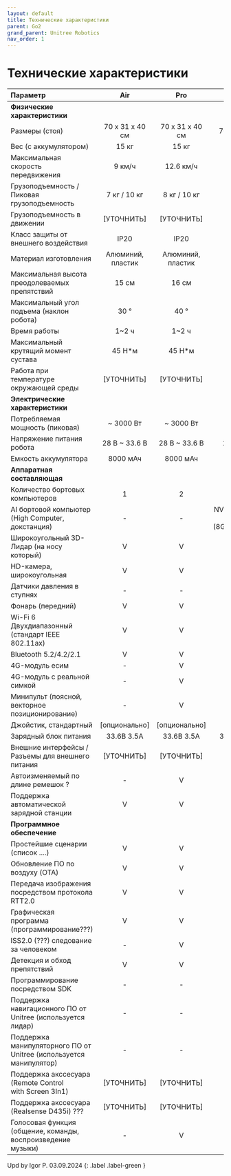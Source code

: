 ```yaml
---
layout: default
title: Технические характеристики
parent: Go2
grand_parent: Unitree Robotics
nav_order: 1
---
```


# Технические характеристики

| Параметр                                                           | Air               | Pro               | Edu                                     | Edu Plus                                 |
|:-------------------------------------------------------------------|:-----------------:|:-----------------:|:---------------------------------------:|:----------------------------------------:|
|      **Физические характеристики**                                   |                   |                   |                                         |                                          |
| Размеры (стоя)                                                     | 70 x 31 x 40 см   | 70 x 31 x 40 см   | 70 x 31 x 40 см                         | 70 x 31 x 40 см                          |
| Вес (с аккумулятором)                                              | 15 кг             | 15 кг             | 15 кг                                   | 15 кг                                    |
| Максимальная скорость передвижения                                 | 9 км/ч            | 12.6 км/ч         | 13.3 км/ч                               | 13.3 км/ч                                |
| Грузоподъемность / Пиковая грузоподъемность                        | 7 кг / 10 кг      | 8 кг / 10 кг      | 8 кг / 12 кг                            | 8 кг / 12 кг                             |
| Грузоподъемность в движении                                        | [УТОЧНИТЬ]        | [УТОЧНИТЬ]        | [УТОЧНИТЬ]                              | [УТОЧНИТЬ]                               |
| Класс защиты от внешнего воздействия                               | IP20              | IP20              | IP20                                    | IP20                                     |
| Материал изготовления                                              | Алюминий, пластик | Алюминий, пластик | Алюминий, пластик                       | Алюминий, пластик                        |
| Максимальная высота преодолеваемых препятствий                     | 15 см             | 16 см             | 16 см                                   | 16 см                                    |
| Максимальный угол подъема (наклон робота)                          | 30 °              | 40 °              | 40 °                                    | 40 °                                     |
| Время работы                                                       | 1~2 ч             | 1~2 ч             | 2~4 ч                                   | 2~4 ч                                    |
| Максимальный крутящий момент сустава                               | 45 Н*м            | 45 Н*м            | 45 Н*м                                  | 45 Н*м                                   |
| Работа при температуре окружающей среды                            | [УТОЧНИТЬ]        | [УТОЧНИТЬ]        | [УТОЧНИТЬ]                              | [УТОЧНИТЬ]                               |
|       **Электрические характеристики**                              |                   |                   |                                         |                                          |
| Потребляемая мощность (пиковая)                                    | ~ 3000 Вт         | ~ 3000 Вт         | ~ 3000 Вт                               | ~ 3000 Вт                                |
| Напряжение питания робота                                          | 28 В ~ 33.6 В     | 28 В ~ 33.6 В     | 28 В ~ 33.6 В                           | 28 В ~ 33.6 В                            |
| Емкость аккумулятора                                               | 8000 мАч          | 8000 мАч          | 15000 мАч                               | 15000 мАч                                |
|      **Аппаратная составляющая**                                   |                   |                   |                                         |                                          |
| Количество бортовых компьютеров                                    | 1                 | 2                 | 3                                       | 3                                        |
| AI бортовой компьютер (High Computer, докстанция)                  | -                 | -                 | NVIDIA Jetson Orin Nano (8GbRAM/40TOPS) | NVIDIA Jetson Orin NX (16GbRAM/1000TOPS) |
| Широкоугольный 3D-Лидар (на носу который)                          | V                 | V                 | V                                       | V                                        |
| HD-камера, широкоугольная                                          | V                 | V                 | V                                       | V                                        |
| Датчики давления в ступнях                                         | -                 | -                 | V                                       | V                                        |
| Фонарь (передний)                                                  | V                 | V                 | V                                       | V                                        |
| Wi-Fi 6 Двухдиапазонный (стандарт IEEE 802.11ax)                   | V                 | V                 | V                                       | V                                        |
| Bluetooth 5.2/4.2/2.1                                              | V                 | V                 | V                                       | V                                        |
| 4G-модуль есим                                                     | -                 | V                 | V                                       | V                                        |
| 4G-модуль с реальной симкой                                        | -                 | V                 | V                                       | V                                        |
| Минипульт (поясной, векторное позиционирование)                    | -                 | V                 | V                                       | V                                        |
| Джойстик, стандартный                                              | [опционально]     | [опционально]     | V                                       | V                                        |
| Зарядный блок питания                                              | 33.6В 3.5А        | 33.6В 3.5А        | 33.6В 9А (Fast)                         | 33.6В 9А (Fast)                          |
| Внешние интерфейсы / Разъемы для внешнего питания                  | [УТОЧНИТЬ]        | [УТОЧНИТЬ]        | [УТОЧНИТЬ]                              | [УТОЧНИТЬ]                               |
| Автоизменяемый по длине ремешок ?                                  | -                 | V                 | -                                       | -                                        |
| Поддержка автоматической зарядной станции                          | V                 | V                 | V                                       | V                                        |
|      **Программное обеспечение**                                    |                   |                   |                                         |                                          |
| Простейшие сценарии (список ....)                                  | V                 | V                 | V                                       | V                                        |
| Обновление ПО по воздуху (OTA)                                     | V                 | V                 | V                                       | V                                        |
| Передача изображения посредством протокола RTT2.0                  | V                 | V                 | V                                       | V                                        |
| Графическая программа (программирование???)                        | V                 | V                 | V                                       | V                                        |
| ISS2.0 (???) следование за человеком                               | -                 | V                 | V                                       | V                                        |
| Детекция и обход препятствий                                       | V                 | V                 | V                                       | V                                        |
| Программирование посредством SDK                                   | -                 | -                 | V                                       | V                                        |
| Поддержка навигационного ПО от Unitree (используется лидар)        | -                 | -                 | -                                       | V                                        |
| Поддержка манипуляторного ПО от Unitree (используется манипулятор) | -                 | -                 | V                                       | V                                        |
| Поддержка акссесуара (Remote Control<br>with Screen 3In1)          | [УТОЧНИТЬ]        | [УТОЧНИТЬ]        | [УТОЧНИТЬ]                              | V                                        |
| Поддержка акссесуара (Realsense D435i) ???                         | [УТОЧНИТЬ]        | [УТОЧНИТЬ]        | [УТОЧНИТЬ]                              | [УТОЧНИТЬ]                               |
| Голосовая функция (общение, команды, воспроизведение музыки)       | -                 | V                 | V                                       | V                                        |


Upd by Igor P. 03.09.2024
{: .label .label-green }

